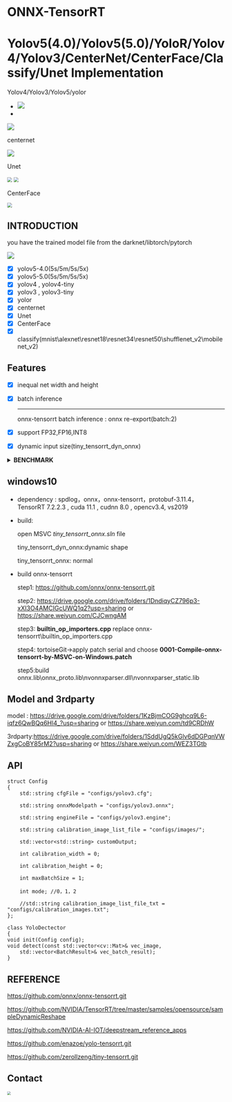 # ONNX-TensorRT

# Yolov5(4.0)/Yolov5(5.0)/YoloR/Yolov4/Yolov3/CenterNet/CenterFace/Classify/Unet Implementation



Yolov4/Yolov3/Yolov5/yolor

- ![](./model/result/yolo_result.png)
-  

![](./model/result/yolo_result0.png)





centernet

![](./model/result/centernet_result.png)



Unet

<img src="./model/result/unet.jpg" style="zoom:70%;" />              <img src="./model/result/unet_result.png" style="zoom:70%;" />



CenterFace

<img src="./model/result/centerface_result.png" style="zoom:70%;" />              



## INTRODUCTION

you have the trained model file from the darknet/libtorch/pytorch

![](./model/result/onnx_trt.jpg)

- [x] yolov5-4.0(5s/5m/5s/5x)
- [x] yolov5-5.0(5s/5m/5s/5x)
- [x] yolov4 , yolov4-tiny
- [x] yolov3 , yolov3-tiny
- [x] yolor
- [x] centernet
- [x] Unet
- [x] CenterFace
- [x] classify(mnist\alexnet\resnet18\resnet34\resnet50\shufflenet_v2\mobilenet_v2)

## Features

- [x] inequal net width and height

- [x] batch inference

  ------

  onnx-tensorrt batch inference : onnx re-export(batch:2)

- [x] support FP32,FP16,INT8

- [x] dynamic input size(tiny_tensorrt_dyn_onnx)

<details><summary><b>BENCHMARK</b></summary>

#### window x64 (detect time)


|     model     |  size   |  gpu   |  fp32   |  fp16   |  INT8   |
| :-----------: | :-----: | :----: | :-----: | :-----: | :-----: |
|    yolov3     | 608x608 | 2080ti | 28.14ms | 19.79ms | 18.53ms |
|    yolov4     | 320x320 | 2080ti | 8.85ms  | 6.62ms  | 6.33ms  |
|    yolov4     | 416x416 | 2080ti | 12.19ms | 10.20ms | 9.35ms  |
|    yolov4     | 512x512 | 2080ti | 15.63ms | 12.66ms | 12.19ms |
|    yolov4     | 608x608 | 2080ti | 24.39ms | 17.54ms | 17.24ms |
|    yolov4     | 320x320 |  3070  | 9.70ms  | 7.30ms  | 6.37ms  |
|    yolov4     | 416x416 |  3070  | 14.08ms | 9.80ms  | 9.70ms  |
|    yolov4     | 512x512 |  3070  | 18.87ms | 13.51ms | 13.51ms |
|    yolov4     | 608x608 |  3070  | 28.57ms | 19.60ms | 18.52ms |
|    yolov4     | 320x320 |  1070  | 18.52ms |    \    | 12.82ms |
|    yolov4     | 416x416 |  1070  | 27.03ms |    \    | 20.83ms |
|    yolov4     | 512x512 |  1070  | 34.48ms |    \    | 27.03ms |
|    yolov4     | 608x608 |  1070  |  50ms   |    \    | 35.71ms |
|    yolov4     | 320x320 | 1660TI | 16.39ms | 11.90ms | 10.20ms |
|    yolov4     | 416x416 | 1660TI | 23.25ms | 17.24ms | 13.70ms |
|    yolov4     | 512x512 | 1660TI | 29.41ms | 24.39ms | 21.27ms |
|    yolov4     | 608x608 | 1660TI | 43.48ms | 34.48ms | 26.32ms |
|   yolov5 5s   | 640x640 | 2080ti | 24.47ms | 22.46ms | 22.38ms |
|   yolov5 5m   | 640x640 | 2080ti | 30.61ms | 24.02ms | 23.73ms |
|   yolov5 5l   | 640x640 | 2080ti | 32.58ms | 25.84ms | 24.44ms |
|   yolov5 5x   | 640x640 | 2080ti | 40.69ms | 29.81ms | 27.19ms |
|  yolor_csp_x  | 512x512 | 2080ti | 27.89ms | 20.54ms | 18.71ms |
|   yolor_csp   | 512x512 | 2080ti | 21.30ms | 18.06ms | 17.03ms |
|   darknet53   | 224*224 | 2080ti | 3.53ms  | 1.84ms  | 1.71ms  |
|   darknet53   | 224*224 |  3070  | 4.29ms  | 2.16ms  | 1.75ms  |
| resnet18-v2-7 | 224*224 | 2080ti | 1.89ms  | 1.29ms  | 1.18ms  |
|     unet      | 512*512 | 2080ti | 20.91ms | 17.01ms | 16.05ms |



#### x64(inference / detect time)

|        model        |  size   |  gpu   | fp32(inference/detect) | fp16(inference/detect) | INT8(inference/detect) |
| :-----------------: | :-----: | :----: | :--------------------: | :--------------------: | :--------------------: |
|      centernet      | 512x512 | 2080ti |     17.8ms/39.7ms      |     15.7ms/36.49ms     |    14.37ms/36.34ms     |
|     centerface      | 640x640 | 2080ti |     5.56ms/11.79ms     |     4.23ms/10.89ms     |           /            |
| centerface_bnmerged | 640x640 | 2080ti |     5.67ms/11.82ms     |     4.22ms/10.46ms     |           /            |

</details>

## windows10

- dependency : spdlog，onnx，onnx-tensorrt，protobuf-3.11.4，TensorRT 7.2.2.3  , cuda 11.1 , cudnn 8.0  , opencv3.4, vs2019

- build:

    open MSVC _tiny_tensorrt_onnx.sln_ file 

    tiny_tensorrt_dyn_onnx:dynamic shape 

    tiny_tensorrt_onnx: normal

- build onnx-tensorrt

    step1: https://github.com/onnx/onnx-tensorrt.git

    step2: https://drive.google.com/drive/folders/1DndiqyCZ796p3-xXI3O4AMCIGcUWQ1q2?usp=sharing or https://share.weiyun.com/CJCwngAM

    step3: **builtin_op_importers.cpp** replace onnx-tensorrt\builtin_op_importers.cpp

    step4: tortoiseGit->apply patch serial and choose **0001-Compile-onnx-tensorrt-by-MSVC-on-Windows.patch**

    step5:build onnx.lib\onnx_proto.lib\nvonnxparser.dll\nvonnxparser_static.lib

## Model and 3rdparty

model : https://drive.google.com/drive/folders/1KzBjmCOG9ghcq9L6-iqfz6QwBQq6Hl4_?usp=sharing or https://share.weiyun.com/td9CRDhW

3rdparty:https://drive.google.com/drive/folders/1SddUgQ5kGlv6dDGPqnVWZxgCoBY85rM2?usp=sharing or https://share.weiyun.com/WEZ3TGtb

## API

	struct Config
	{
	    std::string cfgFile = "configs/yolov3.cfg";
	
	    std::string onnxModelpath = "configs/yolov3.onnx";
	
	    std::string engineFile = "configs/yolov3.engine";
	
	    std::string calibration_image_list_file = "configs/images/";
	
	    std::vector<std::string> customOutput;
	
	    int calibration_width = 0;
	
	    int calibration_height = 0;
	    
	    int maxBatchSize = 1;
	
	    int mode; //0，1，2
	
	    //std::string calibration_image_list_file_txt = "configs/calibration_images.txt";
	};
	
	class YoloDectector
	{
	void init(Config config);
	void detect(const std::vector<cv::Mat>& vec_image,
		std::vector<BatchResult>& vec_batch_result);
	}

## REFERENCE

https://github.com/onnx/onnx-tensorrt.git

https://github.com/NVIDIA/TensorRT/tree/master/samples/opensource/sampleDynamicReshape

https://github.com/NVIDIA-AI-IOT/deepstream_reference_apps

https://github.com/enazoe/yolo-tensorrt.git

https://github.com/zerollzeng/tiny-tensorrt.git
## Contact

<img src="./model/result/weixin.jpg" style="zoom:50%;" />
